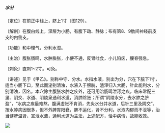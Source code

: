 ##### 水分

〔定位〕在前正中线上，脐上1寸（图129）。

〔解剖〕在腹白线上，深层为小肠，有腹下动、静脉；布有第8、9肋间神经前皮支的内侧支。

〔功能〕和中理气，分利水湿。

〔主治〕腹胀肠鸣，水肿臌胀，小便不通，反胃吐食，小儿陷囟，腰脊强急。

〔刺灸〕直刺1~2寸。可灸。

〔讲述〕见于《甲乙》。别称中守、分水。水指水液，别出为分，穴在下脘下1寸，适当小肠下口，至此而泌别清浊，水液入于膀胱，渣滓归入大肠，针此能利水，分别清浊，因名。本穴除主腹胀水肿之疾外，还可用治肠鸣泄泻之疾。临床常配三里、阴交、水道、阴陵泉通利水道，消肿除胀；所谓“阴陵水分，去水肿之脐盈”，“水病之疾最难熬，腹满虚胀不肯消，先灸水分并水道，后针三里及阴交”。按水肿病因很多，但不外脾胃阳衰，脾不运化，肾不分利，水液内郁而不泄等，治当健脾温肾，宣泄水液，通利水道为主法，上述配方，恰中病情，故能收效。

![](./img/图129.jpg)
